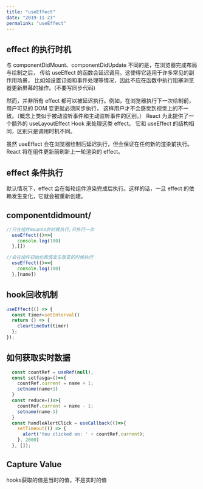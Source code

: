 ```yaml
---
title: "useEffect"
date: "2019-11-23"
permalink: "useEffect"
---
```



## effect 的执行时机
与 componentDidMount、componentDidUpdate 不同的是，在浏览器完成布局与绘制之后，
传给 useEffect 的函数会延迟调用。这使得它适用于许多常见的副作用场景，
比如如设置订阅和事件处理等情况，因此不应在函数中执行阻塞浏览器更新屏幕的操作。(不要写同步代码)

然而，并非所有 effect 都可以被延迟执行。例如，在浏览器执行下一次绘制前，用户可见的 DOM 变更就必须同步执行，
这样用户才不会感觉到视觉上的不一致。（概念上类似于被动监听事件和主动监听事件的区别。）
React 为此提供了一个额外的 useLayoutEffect Hook 来处理这类 effect。
它和 useEffect 的结构相同，区别只是调用时机不同。

虽然 useEffect 会在浏览器绘制后延迟执行，但会保证在任何新的渲染前执行。
React 将在组件更新前刷新上一轮渲染的 effect。
## effect 条件执行
默认情况下，effect 会在每轮组件渲染完成后执行。这样的话，一旦 effect 的依赖发生变化，它就会被重新创建。

## componentdidmount/
```javascript
//只在组件mounte的时候执行,只执行一次
  useEffect(()=>{
    console.log(100)
  },[])
```

```javascript
//会在组件初始化和值发生改变的时候执行
  useEffect(()=>{
    console.log(100)
  },[name])
```
## hook回收机制 
```javascript
useEffect(() => {
  const timer=setInterval()
  return () => {
    cleartimeOut(timer)
  };
});
```

## 如何获取实时数据
```javascript
  const countRef = useRef(null);
  const setfasga=()=>{
    countRef.current = name + 1;
    setname(name+1)
  }
  const reduce=()=>{
    countRef.current = name - 1;
    setname(name-1)
  }
  const handleAlertClick = useCallback(()=>{
    setTimeout(() => {
      alert('You clicked on: ' + countRef.current);
    }, 2000)
  }, []);
```

## Capture Value
hooks获取的值是当时的值，不是实时的值


